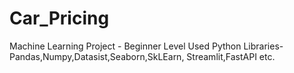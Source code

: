 # Car_Pricing
Machine Learning Project - Beginner Level 
Used Python Libraries- Pandas,Numpy,Datasist,Seaborn,SkLEarn, Streamlit,FastAPI etc.
